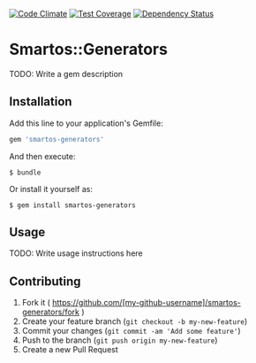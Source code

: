 [![Code Climate](https://codeclimate.com/github/johnknott/smartos-generators/badges/gpa.svg)](https://codeclimate.com/github/johnknott/smartos-generators)
[![Test Coverage](https://codeclimate.com/github/johnknott/smartos-generators/badges/coverage.svg)](https://codeclimate.com/github/johnknott/smartos-generators)
[![Dependency Status](https://gemnasium.com/johnknott/smartos-generators.svg)](https://gemnasium.com/johnknott/smartos-generators)

# Smartos::Generators

TODO: Write a gem description

## Installation

Add this line to your application's Gemfile:

```ruby
gem 'smartos-generators'
```

And then execute:

    $ bundle

Or install it yourself as:

    $ gem install smartos-generators

## Usage

TODO: Write usage instructions here

## Contributing

1. Fork it ( https://github.com/[my-github-username]/smartos-generators/fork )
2. Create your feature branch (`git checkout -b my-new-feature`)
3. Commit your changes (`git commit -am 'Add some feature'`)
4. Push to the branch (`git push origin my-new-feature`)
5. Create a new Pull Request
